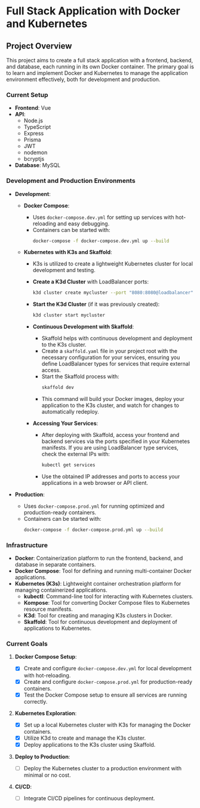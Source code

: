 # Full Stack Application with Docker and Kubernetes

## Project Overview

This project aims to create a full stack application with a frontend, backend, and database, each running in its own Docker container. The primary goal is to learn and implement Docker and Kubernetes to manage the application environment effectively, both for development and production.

### Current Setup

-   **Frontend**: Vue
-   **API**:
    -   Node.js
    -   TypeScript
    -   Express
    -   Prisma
    -   JWT
    -   nodemon
    -   bcryptjs
-   **Database**: MySQL

### Development and Production Environments

-   **Development**:

    -   **Docker Compose**:

        -   Uses `docker-compose.dev.yml` for setting up services with hot-reloading and easy debugging.
        -   Containers can be started with:
            ```bash
            docker-compose -f docker-compose.dev.yml up --build
            ```

    -   **Kubernetes with K3s and Skaffold**:

        -   K3s is utilized to create a lightweight Kubernetes cluster for local development and testing.
        -   **Create a K3d Cluster** with LoadBalancer ports:
            ```bash
            k3d cluster create mycluster --port "8080:8080@loadbalancer" --port "9101:9101@loadbalancer"
            ```
        -   **Start the K3d Cluster** (if it was previously created):

            ```bash
            k3d cluster start mycluster
            ```

        -   **Continuous Development with Skaffold**:

            -   Skaffold helps with continuous development and deployment to the K3s cluster.
            -   Create a `skaffold.yaml` file in your project root with the necessary configuration for your services, ensuring you define LoadBalancer types for services that require external access.
            -   Start the Skaffold process with:
                ```bash
                skaffold dev
                ```
            -   This command will build your Docker images, deploy your application to the K3s cluster, and watch for changes to automatically redeploy.

        -   **Accessing Your Services**:
            -   After deploying with Skaffold, access your frontend and backend services via the ports specified in your Kubernetes manifests. If you are using LoadBalancer type services, check the external IPs with:
                ```bash
                kubectl get services
                ```
            -   Use the obtained IP addresses and ports to access your applications in a web browser or API client.

-   **Production**:
    -   Uses `docker-compose.prod.yml` for running optimized and production-ready containers.
    -   Containers can be started with:
        ```bash
        docker-compose -f docker-compose.prod.yml up --build
        ```

### Infrastructure

-   **Docker**: Containerization platform to run the frontend, backend, and database in separate containers.
-   **Docker Compose**: Tool for defining and running multi-container Docker applications.
-   **Kubernetes (K3s)**: Lightweight container orchestration platform for managing containerized applications.
    -   **kubectl**: Command-line tool for interacting with Kubernetes clusters.
    -   **Kompose**: Tool for converting Docker Compose files to Kubernetes resource manifests.
    -   **K3d**: Tool for creating and managing K3s clusters in Docker.
    -   **Skaffold**: Tool for continuous development and deployment of applications to Kubernetes.

### Current Goals

1. **Docker Compose Setup**:

    - [x] Create and configure `docker-compose.dev.yml` for local development with hot-reloading.
    - [x] Create and configure `docker-compose.prod.yml` for production-ready containers.
    - [x] Test the Docker Compose setup to ensure all services are running correctly.

2. **Kubernetes Exploration**:

    - [x] Set up a local Kubernetes cluster with K3s for managing the Docker containers.
    - [x] Utilize K3d to create and manage the K3s cluster.
    - [x] Deploy applications to the K3s cluster using Skaffold.

3. **Deploy to Production**:

    - [ ] Deploy the Kubernetes cluster to a production environment with minimal or no cost.

4. **CI/CD**:
    - [ ] Integrate CI/CD pipelines for continuous deployment.
